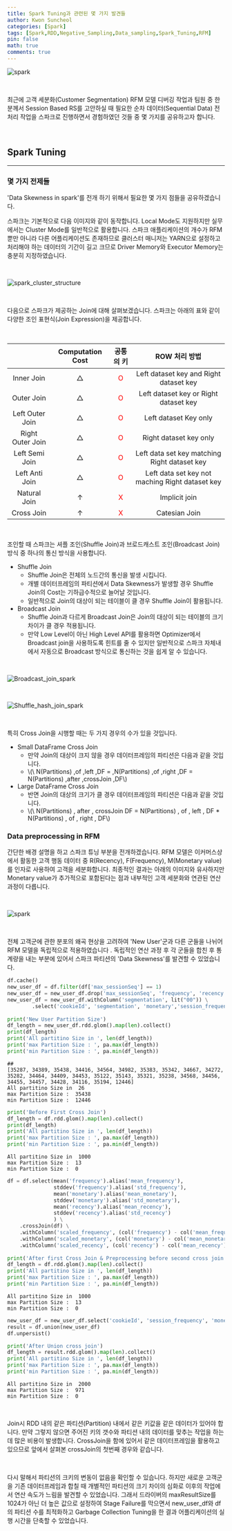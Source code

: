 ```yaml
---
title: Spark Tuning과 관련된 몇 가지 발견들
author: Kwon Suncheol
categories: [Spark]
tags: [Spark,RDD,Negative_Sampling,Data_sampling,Spark_Tuning,RFM]
pin: false
math: true
comments: true
---
```


![spark](/assets/img/post_img/Apache_spark.png)

<br/>

 최근에 고객 세분화(Customer Segmentation) RFM 모델 디버깅 작업과 팀원 중 한분께서 Session Based RS를 고안하실 때 필요한 순차 데이터(Sequential Data) 전처리 작업을 스파크로 진행하면서 경험하였던 것들 중 몇 가지를 공유하고자 합니다. 

<br>

## Spark Tuning

___________________

### 몇 가지 전제들

 'Data Skewness in spark'를 전개 하기 위해서 필요한 몇 가지 점들을 공유하겠습니다. <br/>

 스파크는 기본적으로 다음 이미지와 같이 동작합니다. Local Mode도 지원하지만 실무에서는 Cluster Mode를 일반적으로 활용합니다. 스파크 애플리케이션의 개수가 RFM 뿐만 아니라 다른 어플리케이션도 존재하므로 클러스터 매니저는 YARN으로 설정하고 처리해야 하는 데이터의 기간이 길고 크므로 Driver Memory와 Executor Memory는 충분히 지정하였습니다.

 <br/>

![spark_cluster_structure](/assets/img/post_img/Spark_Structure_cluster_mode.png)

 <br/>

 다음으로 스파크가 제공하는 Join에 대해 살펴보겠습니다. 스파크는 아래의 표와 같이 다양한 조인 표현식(Join Expression)을 제공합니다. 

  <br/>

| |Computation Cost|공통의 키|ROW 처리 방법|
|:------:|:---:|:---:|:---:|
|Inner Join|△|<span style="color:red">O</span>|Left dataset key and Right dataset key|
|Outer Join|△|<span style="color:red">O</span>|Left dataset key or Right dataset key|
|Left Outer Join|△|<span style="color:red">O</span>|Left dataset Key only|
|Right Outer Join|△|<span style="color:red">O</span>|Right dataset key only|
|Left Semi Join|△|<span style="color:red">O</span>|Left data set key matching Right dataset key|
|Left Anti Join|△|<span style="color:red">O</span>|Left data set key not maching Right dataset key|
|Natural Join|↑|<span style="color:red">X</span>|Implicit join|
|Cross Join|↑|<span style="color:red">X</span>|Catesian Join|

 <br/>

 조인할 때 스파크는 셔플 조인(Shuffle Join)과 브로드캐스트 조인(Broadcast Join)방식 중 하나의 통신 방식을 사용합니다. 
 - Shuffle Join
	 - Shuffle Join은 전체의 노드간의 통신을 발생 시킵니다. 
	 - 개별 데이터프레임의 파티션에서 Data Skewness가 발생할 경우 Shuffle Join의 Cost는 기하급수적으로 늘어날 것입니다. 
	 - 일반적으로 Join의 대상이 되는 테이블이 클 경우 Shuffle Join이 활용됩니다.
- Broadcast Join
	- Shuffle Join과 다르게 Broadcast Join은 Join의 대상이 되는 테이블의 크기 차이가 클 경우 적용됩니다.
	- 만약 Low Level이 아닌 High Level API를 활용하면 Optimizer에서 Broadcast join을 사용하도록 힌트를 줄 수 있지만 일반적으로 스파크 자체내에서 자동으로 Broadcast 방식으로 통신하는 것을 쉽게 알 수 있습니다.

<br/>

![Broadcast_join_spark](/assets/img/post_img/Broadcast_join_spark.jpg)

<br/>

![Shuffle_hash_join_spark](/assets/img/post_img/Shuffle_Hash_join_spark.jpg)

<br/> 

 특히 Cross Join을 시행할 때는 두 가지 경우의 수가 있을 것입니다. <br/>
 - Small DataFrame Cross Join  
	 - 만약 Join의 대상이 크지 않을 경우 데이터프레임의 파티션은 다음과 같을 것입니다.   
	 - \\(\ N(Partitions) \,of \,left \,DF = \,N(Partitions) \,of \,right \,DF = N(Partitions) \,after \,crossJoin \,DF\\)  
 - Large DataFrame Cross Join  
	 - 반면 Join의 대상의 크기가 클 경우 데이터프레임의 파티션은 다음과 같을 것입니다.  
	 - \\(\ N(Partitions) \, after \, crossJoin DF  = N(Partitions) \, of \, left \, DF * N(Partitions) \, of \, right \, DF\\)


### Data preprocessing in RFM

 간단한 배경 설명을 하고 스파크 튜닝 부분을 전개하겠습니다. RFM 모델은 이커머스상에서 활동한 고객 행동 데이터 중 R(Recency), F(Frequency), M(Monetary value)를 인자로 사용하여 고객을 세분화합니다.  최종적인 결과는 아래의 이미지와 유사하지만 Monetary value가 추가적으로 포함된다는 점과 내부적인 고객 세분화와 연관된 연산 과정이 다릅니다. 

 <br/>

![spark](/assets/img/post_img/RFM_clevertap.png)

<br/>

전체 고객군에 관한 분포의 왜곡 현상을 고려하여 'New User'군과 다른 군들을 나뉘어 RFM 모델을 독립적으로 적용하였습니다 . 독립적인 연산 과정 후 각 군들을 합친 후 통계량을 내는 부분에 있어서 스파크 파티션의 'Data Skewness'를 발견할 수 있었습니다. 

```python
df.cache()
new_user_df = df.filter(df['max_sessionSeq'] == 1)
new_user_df = new_user_df.drop('max_sessionSeq', 'frequency', 'recency')
new_user_df = new_user_df.withColumn('segmentation', lit("00")) \
        .select('cookieId', 'segmentation', 'monetary','session_frequency', 'recency_date')
        
print('New User Partition Size')
df_length = new_user_df.rdd.glom().map(len).collect()
print(df_length)
print('All partitino Size in ', len(df_length))
print('max Partition Size : ', pa.max(df_length))
print('min Partition Size : ', pa.min(df_length))
```

```
##
[35287, 34389, 35438, 34416, 34564, 34982, 35383, 35342, 34667, 34272, 35282, 34464, 34409, 34453, 35122, 35143, 35321, 35238, 34568, 34456, 34455, 34457, 34428, 34116, 35194, 12446]
All partitino Size in  26
max Partition Size :  35438
min Partition Size :  12446
```

```python
print('Before First Cross Join')
df_length = df.rdd.glom().map(len).collect()
print(df_length)
print('All partitino Size in ', len(df_length))
print('max Partition Size : ', pa.max(df_length))
print('min Partition Size : ', pa.min(df_length))
```

```
All partitino Size in  1000
max Partition Size :  13
min Partition Size :  0
```

```python
df = df.select(mean('frequency').alias('mean_frequency'),
               stddev('frequency').alias('std_frequency'),
               mean('monetary').alias('mean_monetary'),
               stddev('monetary').alias('std_monetary'),
               mean('recency').alias('mean_recency'),
               stddev('recency').alias('std_recency')
               ) \
    .crossJoin(df) \
    .withColumn('scaled_frequency', (col('frequency') - col('mean_frequency')) / col('std_frequency')) \
    .withColumn('scaled_monetary', (col('monetary') - col('mean_monetary')) / col('std_monetary')) \
    .withColumn('scaled_recency', (col('recency') - col('mean_recency')) / col('std_recency'))
    
print('After first Cross Join & Preprocessing before second cross join')
df_length = df.rdd.glom().map(len).collect()
print('All partitino Size in ', len(df_length))
print('max Partition Size : ', pa.max(df_length))
print('min Partition Size : ', pa.min(df_length))
```
```
All partitino Size in  1000
max Partition Size :  13
min Partition Size :  0
```

```python
new_user_df = new_user_df.select('cookieId', 'session_frequency', 'monetary', 'recency_date', 'segmentation')
result = df.union(new_user_df)
df.unpersist()

print('After Union cross join')
df_length = result.rdd.glom().map(len).collect()
print('All partitino Size in ', len(df_length))
print('max Partition Size : ', pa.max(df_length))
print('min Partition Size : ', pa.min(df_length))
```
```
All partitino Size in  2000
max Partition Size :  971
min Partition Size :  0
```

<br/>

Join시 RDD 내의 같은 파티션(Partition) 내에서 같은 키값을 같은 데이터가 있어야 합니다. 만약 그렇지 않으면 주어진 키의 갯수와 파티션 내의 데이터를 맞추는 작업을 하는데 많은 비용이 발생합니다. CrossJoin을 함에 있어서 같은 데이터프레임을 활용하고 있으므로 앞에서 살펴본 crossJoin의 첫번째 경우와 같습니다.

<br/>

다시 말해서 파티션의 크키의 변동이 없음을 확인할 수 있습니다. 하지만 새로운 고객군을 기존 데이터프레임과 합칠 때 개별적인 파티션의 크기 차이의 심화로 이후의 작업에서 연산 속도가 느림을 발견할 수 있었습니다. 그래서 드라이버의 maxResultSize를 1024가 아닌 더 높은 값으로 설정하여 Stage Failure를 막으면서 new_user_df와 df의 파티션 수를 최적화하고 Garbage Collection Tuning을 한 결과 어플리케이션의 실행 시간을 단축할 수 있었습니다.

